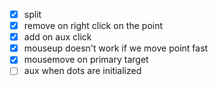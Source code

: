 - [x] split 
- [x] remove on right click on the point
- [x] add on aux click
- [x] mouseup doesn't work if we move point fast
- [x] mousemove on primary target  
- [ ] aux when dots are initialized